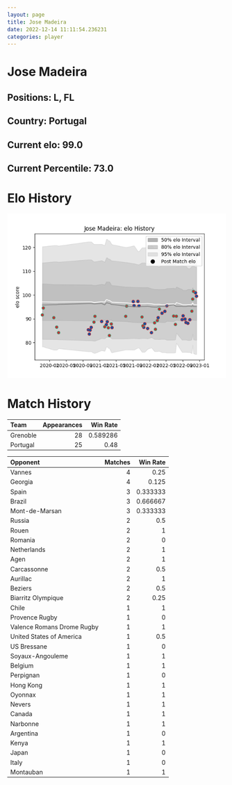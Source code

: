 ```yaml
---  
layout: page  
title: Jose Madeira  
date: 2022-12-14 11:11:54.236231  
categories: player  
---
```

# Jose Madeira

## Positions: L, FL

## Country: Portugal

## Current elo: 99.0

## Current Percentile: 73.0

# Elo History


![elo history](history_JoseMadeira.png)
# Match History


| Team     |   Appearances |   Win Rate |
|:---------|--------------:|-----------:|
| Grenoble |            28 |   0.589286 |
| Portugal |            25 |   0.48     |

| Opponent                   |   Matches |   Win Rate |
|:---------------------------|----------:|-----------:|
| Vannes                     |         4 |   0.25     |
| Georgia                    |         4 |   0.125    |
| Spain                      |         3 |   0.333333 |
| Brazil                     |         3 |   0.666667 |
| Mont-de-Marsan             |         3 |   0.333333 |
| Russia                     |         2 |   0.5      |
| Rouen                      |         2 |   1        |
| Romania                    |         2 |   0        |
| Netherlands                |         2 |   1        |
| Agen                       |         2 |   1        |
| Carcassonne                |         2 |   0.5      |
| Aurillac                   |         2 |   1        |
| Beziers                    |         2 |   0.5      |
| Biarritz Olympique         |         2 |   0.25     |
| Chile                      |         1 |   1        |
| Provence Rugby             |         1 |   0        |
| Valence Romans Drome Rugby |         1 |   1        |
| United States of America   |         1 |   0.5      |
| US Bressane                |         1 |   0        |
| Soyaux-Angouleme           |         1 |   1        |
| Belgium                    |         1 |   1        |
| Perpignan                  |         1 |   0        |
| Hong Kong                  |         1 |   1        |
| Oyonnax                    |         1 |   1        |
| Nevers                     |         1 |   1        |
| Canada                     |         1 |   1        |
| Narbonne                   |         1 |   1        |
| Argentina                  |         1 |   0        |
| Kenya                      |         1 |   1        |
| Japan                      |         1 |   0        |
| Italy                      |         1 |   0        |
| Montauban                  |         1 |   1        |